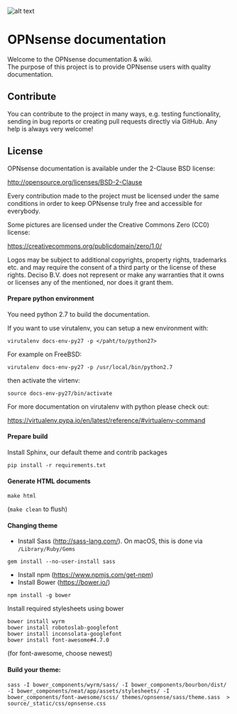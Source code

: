 ![alt text](https://opnsense.org/wp-content/themes/OPNsense/assets/img/opnsense.png "Logo Title Text 1")

# OPNsense documentation
Welcome to the OPNsense documentation & wiki.   
The purpose of this project is to provide OPNsense users with quality documentation.

## Contribute
You can contribute to the project in many ways, e.g. testing
functionality, sending in bug reports or creating pull requests
directly via GitHub.  Any help is always very welcome!

## License
OPNsense documentation is available under the 2-Clause BSD license:

http://opensource.org/licenses/BSD-2-Clause

Every contribution made to the project must be licensed under the
same conditions in order to keep OPNsense truly free and accessible
for everybody.

Some pictures are licensed under the Creative Commons Zero (CC0) license:

https://creativecommons.org/publicdomain/zero/1.0/

Logos may be subject to additional copyrights, property 
rights, trademarks etc. and may require the consent of a third party or the
license of these rights. Deciso B.V. does not represent or make any warranties
that it owns or licenses any of the mentioned, nor does it grant them.

#### Prepare python environment
You need python 2.7 to build the documentation.

If you want to use virutalenv, you can setup a new environment with: 
```
virutalenv docs-env-py27 -p </paht/to/python27>
```
For example on FreeBSD: 
```
virutalenv docs-env-py27 -p /usr/local/bin/python2.7
```

then activate the virtenv:
```
source docs-env-py27/bin/activate
```
For more documentation on virutalenv with python please check out: 

https://virtualenv.pypa.io/en/latest/reference/#virtualenv-command

#### Prepare build
Install Sphinx, our default theme and contrib packages
```
pip install -r requirements.txt
```


#### Generate HTML documents
```
make html
```

(```make clean``` to flush)


#### Changing theme
* Install Sass (http://sass-lang.com/). On macOS, this is done via ```/Library/Ruby/Gems```
```
gem install --no-user-install sass
```
* Install npm (https://www.npmjs.com/get-npm)
* Install Bower (https://bower.io/)
```
npm install -g bower
```


Install required stylesheets using bower
```
bower install wyrm
bower install robotoslab-googlefont
bower install inconsolata-googlefont
bower install font-awesome#4.7.0
```
(for font-awesome, choose newest)


#### Build your theme:
```
sass -I bower_components/wyrm/sass/ -I bower_components/bourbon/dist/ -I bower_components/neat/app/assets/stylesheets/ -I bower_components/font-awesome/scss/ themes/opnsense/sass/theme.sass  > source/_static/css/opnsense.css
